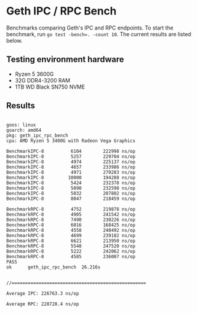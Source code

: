 # Geth IPC / RPC Bench
Benchmarks comparing Geth's IPC and RPC endpoints. To start the benchmark, run `go test -bench=. -count 10`. The current results are listed below. 

## Testing environment hardware  
- Ryzen 5 3600G
- 32G DDR4-3200 RAM
- 1TB WD Black SN750 NVME


## Results

```

goos: linux
goarch: amd64
pkg: geth_ipc_rpc_bench
cpu: AMD Ryzen 5 3400G with Radeon Vega Graphics    

BenchmarkIPC-8   	    6104	    222998 ns/op
BenchmarkIPC-8   	    5257	    229704 ns/op
BenchmarkIPC-8   	    4974	    225137 ns/op
BenchmarkIPC-8   	    4657	    233986 ns/op
BenchmarkIPC-8   	    4971	    270283 ns/op
BenchmarkIPC-8   	   10000	    194288 ns/op
BenchmarkIPC-8   	    5424	    232378 ns/op
BenchmarkIPC-8   	    5090	    232598 ns/op
BenchmarkIPC-8   	    5032	    207802 ns/op
BenchmarkIPC-8   	    8047	    218459 ns/op

BenchmarkRPC-8   	    4752	    219878 ns/op
BenchmarkRPC-8   	    4905	    241542 ns/op
BenchmarkRPC-8   	    7490	    230226 ns/op
BenchmarkRPC-8   	    6016	    168425 ns/op
BenchmarkRPC-8   	    4558	    248492 ns/op
BenchmarkRPC-8   	    4699	    239182 ns/op
BenchmarkRPC-8   	    6621	    213950 ns/op
BenchmarkRPC-8   	    5548	    247520 ns/op
BenchmarkRPC-8   	    5222	    242062 ns/op
BenchmarkRPC-8   	    4585	    236007 ns/op
PASS
ok  	geth_ipc_rpc_bench	26.216s


//==================================================

Average IPC: 226763.3 ns/op

Average RPC: 228728.4 ns/op




```
